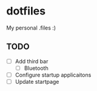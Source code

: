 # dotfiles
My personal .files :)

## TODO
- [ ] Add third bar
  - [ ] Bluetooth
- [ ] Configure startup applicaitons
- [ ] Update startpage
